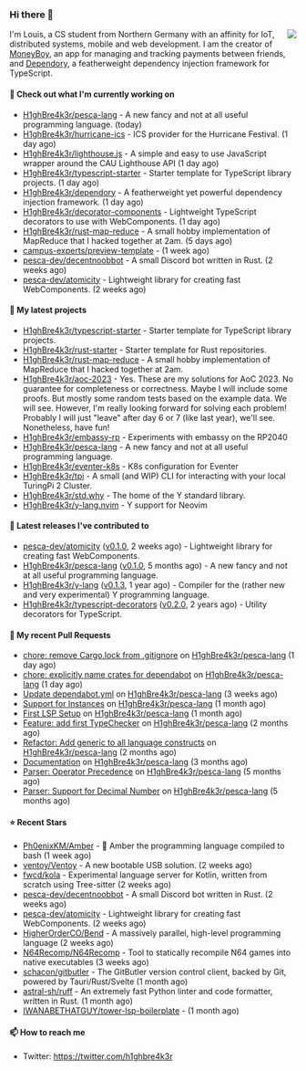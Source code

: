 ### Hi there 👋


<img align="right" src="https://github-readme-stats.vercel.app/api?username=h1ghbre4k3r">

I'm Louis, a CS student from Northern Germany with an affinity for IoT, distributed systems, mobile and web development. I am the creator of [MoneyBoy](https://github.com/pesca-dev/moneyboy-app), an app for managing and tracking payments between friends, and [Dependory](https://github.com/H1ghBre4k3r/dependory), a featherweight dependency injection framework for TypeScript.

#### 👷 Check out what I'm currently working on

- [H1ghBre4k3r/pesca-lang](https://github.com/H1ghBre4k3r/pesca-lang) - A new fancy and not at all useful programming language. (today)
- [H1ghBre4k3r/hurricane-ics](https://github.com/H1ghBre4k3r/hurricane-ics) - ICS provider for the Hurricane Festival. (1 day ago)
- [H1ghBre4k3r/lighthouse.js](https://github.com/H1ghBre4k3r/lighthouse.js) - A simple and easy to use JavaScript wrapper around the CAU Lighthouse API (1 day ago)
- [H1ghBre4k3r/typescript-starter](https://github.com/H1ghBre4k3r/typescript-starter) - Starter template for TypeScript library projects. (1 day ago)
- [H1ghBre4k3r/dependory](https://github.com/H1ghBre4k3r/dependory) - A featherweight yet powerful dependency injection framework. (1 day ago)
- [H1ghBre4k3r/decorator-components](https://github.com/H1ghBre4k3r/decorator-components) - Lightweight TypeScript decorators to use with WebComponents. (1 day ago)
- [H1ghBre4k3r/rust-map-reduce](https://github.com/H1ghBre4k3r/rust-map-reduce) - A small hobby implementation of MapReduce that I hacked together at 2am. (5 days ago)
- [campus-experts/preview-template](https://github.com/campus-experts/preview-template) -  (1 week ago)
- [pesca-dev/decentnoobbot](https://github.com/pesca-dev/decentnoobbot) - A small Discord bot written in Rust. (2 weeks ago)
- [pesca-dev/atomicity](https://github.com/pesca-dev/atomicity) - Lightweight library for creating fast WebComponents. (2 weeks ago)

#### 🌱 My latest projects

- [H1ghBre4k3r/typescript-starter](https://github.com/H1ghBre4k3r/typescript-starter) - Starter template for TypeScript library projects.
- [H1ghBre4k3r/rust-starter](https://github.com/H1ghBre4k3r/rust-starter) - Starter template for Rust repositories.
- [H1ghBre4k3r/rust-map-reduce](https://github.com/H1ghBre4k3r/rust-map-reduce) - A small hobby implementation of MapReduce that I hacked together at 2am.
- [H1ghBre4k3r/aoc-2023](https://github.com/H1ghBre4k3r/aoc-2023) - Yes. These are my solutions for AoC 2023. No guarantee for completeness or correctness. Maybe I will include some proofs. But mostly some random tests based on the example data. We will see. However, I&#39;m really looking forward for solving each problem! Probably I will just &#34;leave&#34; after day 6 or 7 (like last year), we&#39;ll see. Nonetheless, have fun!
- [H1ghBre4k3r/embassy-rp](https://github.com/H1ghBre4k3r/embassy-rp) - Experiments with embassy on the RP2040
- [H1ghBre4k3r/pesca-lang](https://github.com/H1ghBre4k3r/pesca-lang) - A new fancy and not at all useful programming language.
- [H1ghBre4k3r/eventer-k8s](https://github.com/H1ghBre4k3r/eventer-k8s) - K8s configuration for Eventer
- [H1ghBre4k3r/tpi](https://github.com/H1ghBre4k3r/tpi) - A small (and WIP) CLI for interacting with your local TuringPi 2 Cluster.
- [H1ghBre4k3r/std.why](https://github.com/H1ghBre4k3r/std.why) - The home of the Y standard library.
- [H1ghBre4k3r/y-lang.nvim](https://github.com/H1ghBre4k3r/y-lang.nvim) - Y support for Neovim

#### 🔭 Latest releases I've contributed to

- [pesca-dev/atomicity](https://github.com/pesca-dev/atomicity) ([v0.1.0](https://github.com/pesca-dev/atomicity/releases/tag/v0.1.0), 2 weeks ago) - Lightweight library for creating fast WebComponents.
- [H1ghBre4k3r/pesca-lang](https://github.com/H1ghBre4k3r/pesca-lang) ([v0.1.0](https://github.com/H1ghBre4k3r/pesca-lang/releases/tag/v0.1.0), 5 months ago) - A new fancy and not at all useful programming language.
- [H1ghBre4k3r/y-lang](https://github.com/H1ghBre4k3r/y-lang) ([v0.1.3](https://github.com/H1ghBre4k3r/y-lang/releases/tag/v0.1.3), 1 year ago) - Compiler for the (rather new and very experimental) Y programming language. 
- [H1ghBre4k3r/typescript-decorators](https://github.com/H1ghBre4k3r/typescript-decorators) ([v0.2.0](https://github.com/H1ghBre4k3r/typescript-decorators/releases/tag/v0.2.0), 2 years ago) - Utility decorators for TypeScript.

#### 🔨 My recent Pull Requests

- [chore: remove Cargo.lock from .gitignore](https://github.com/H1ghBre4k3r/pesca-lang/pull/41) on [H1ghBre4k3r/pesca-lang](https://github.com/H1ghBre4k3r/pesca-lang) (1 day ago)
- [chore: explicitly name crates for dependabot](https://github.com/H1ghBre4k3r/pesca-lang/pull/40) on [H1ghBre4k3r/pesca-lang](https://github.com/H1ghBre4k3r/pesca-lang) (1 day ago)
- [Update dependabot.yml](https://github.com/H1ghBre4k3r/pesca-lang/pull/39) on [H1ghBre4k3r/pesca-lang](https://github.com/H1ghBre4k3r/pesca-lang) (3 weeks ago)
- [Support for Instances](https://github.com/H1ghBre4k3r/pesca-lang/pull/38) on [H1ghBre4k3r/pesca-lang](https://github.com/H1ghBre4k3r/pesca-lang) (1 month ago)
- [First LSP Setup](https://github.com/H1ghBre4k3r/pesca-lang/pull/36) on [H1ghBre4k3r/pesca-lang](https://github.com/H1ghBre4k3r/pesca-lang) (1 month ago)
- [Feature: add first TypeChecker](https://github.com/H1ghBre4k3r/pesca-lang/pull/35) on [H1ghBre4k3r/pesca-lang](https://github.com/H1ghBre4k3r/pesca-lang) (2 months ago)
- [Refactor: Add generic to all language constructs](https://github.com/H1ghBre4k3r/pesca-lang/pull/34) on [H1ghBre4k3r/pesca-lang](https://github.com/H1ghBre4k3r/pesca-lang) (2 months ago)
- [Documentation](https://github.com/H1ghBre4k3r/pesca-lang/pull/33) on [H1ghBre4k3r/pesca-lang](https://github.com/H1ghBre4k3r/pesca-lang) (3 months ago)
- [Parser: Operator Precedence](https://github.com/H1ghBre4k3r/pesca-lang/pull/31) on [H1ghBre4k3r/pesca-lang](https://github.com/H1ghBre4k3r/pesca-lang) (5 months ago)
- [Parser: Support for Decimal Number](https://github.com/H1ghBre4k3r/pesca-lang/pull/30) on [H1ghBre4k3r/pesca-lang](https://github.com/H1ghBre4k3r/pesca-lang) (5 months ago)

#### ⭐ Recent Stars

- [Ph0enixKM/Amber](https://github.com/Ph0enixKM/Amber) - 💎 Amber the programming language compiled to bash (1 week ago)
- [ventoy/Ventoy](https://github.com/ventoy/Ventoy) - A new bootable USB solution. (2 weeks ago)
- [fwcd/kola](https://github.com/fwcd/kola) - Experimental language server for Kotlin, written from scratch using Tree-sitter (2 weeks ago)
- [pesca-dev/decentnoobbot](https://github.com/pesca-dev/decentnoobbot) - A small Discord bot written in Rust. (2 weeks ago)
- [pesca-dev/atomicity](https://github.com/pesca-dev/atomicity) - Lightweight library for creating fast WebComponents. (2 weeks ago)
- [HigherOrderCO/Bend](https://github.com/HigherOrderCO/Bend) - A massively parallel, high-level programming language (2 weeks ago)
- [N64Recomp/N64Recomp](https://github.com/N64Recomp/N64Recomp) - Tool to statically recompile N64 games into native executables (3 weeks ago)
- [schacon/gitbutler](https://github.com/schacon/gitbutler) - The GitButler version control client, backed by Git, powered by Tauri/Rust/Svelte (1 month ago)
- [astral-sh/ruff](https://github.com/astral-sh/ruff) - An extremely fast Python linter and code formatter, written in Rust. (1 month ago)
- [IWANABETHATGUY/tower-lsp-boilerplate](https://github.com/IWANABETHATGUY/tower-lsp-boilerplate) -  (1 month ago)

#### 📫 How to reach me

- Twitter: https://twitter.com/h1ghbre4k3r
